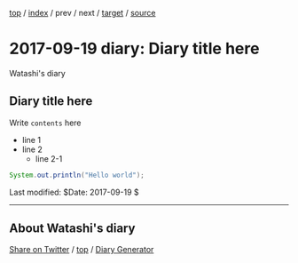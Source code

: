 [top](../index.html) 
 / [index](index.html) 
 / prev 
 / next 
 / [target](https://igapyon.github.io/mydiary/2017/ig170919.html) 
 / [source](https://github.com/igapyon/mydiary/blob/master/2017/ig170919.src.md) 

2017-09-19 diary: Diary title here
=====================================================================================================
Watashi's diary

## Diary title here

Write `contents` here

* line 1
* line 2
  * line 2-1

```java
System.out.println("Hello world");
```

Last modified: $Date: 2017-09-19 $


----------------------------------------------------------------------------------------------------

## About Watashi's diary

[Share on Twitter](https://twitter.com/intent/tweet?hashtags=igapyon%2Cdiary%2C%E3%81%84%E3%81%8C%E3%81%B4%E3%82%87%E3%82%93&text=Diary+title+here&url=https%3A%2F%2Figapyon.github.io%2Fmydiary%2F2017%2Fig170919.html) / [top](../index.html) / [Diary Generator](https://github.com/igapyon/igapyonv3)

